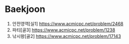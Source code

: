 # Baekjoon

1. 안전영역[실1] https://www.acmicpc.net/problem/2468
2. 파티[골3] https://www.acmicpc.net/problem/1238
3. 낚시왕[골2] https://www.acmicpc.net/problem/17143
